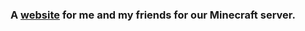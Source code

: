 ### A [website](https://coolpickb.github.io/snoikerz-25) for me and my friends for our Minecraft server.
